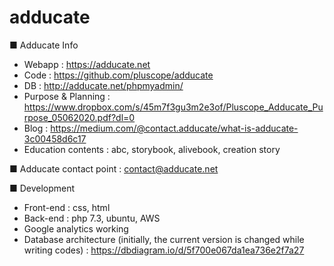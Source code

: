 # adducate


■ Adducate Info 
- Webapp : https://adducate.net 
- Code : https://github.com/pluscope/adducate
- DB : http://adducate.net/phpmyadmin/
- Purpose & Planning : https://www.dropbox.com/s/45m7f3gu3m2e3of/Pluscope_Adducate_Purpose_05062020.pdf?dl=0
- Blog : https://medium.com/@contact.adducate/what-is-adducate-3c00458d6c17
- Education contents : abc, storybook, alivebook, creation story

■ Adducate contact point
: contact@adducate.net

■ Development
- Front-end : css, html
- Back-end : php 7.3, ubuntu, AWS
- Google analytics working
- Database architecture (initially, the current version is changed while writing codes) 
  : https://dbdiagram.io/d/5f700e067da1ea736e2f7a27



